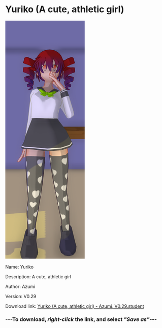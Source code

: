 # Yuriko (A cute, athletic girl)

<img src = "https://raw.githubusercontent.com/Arbiter1223/Daigaku-Gurashi-Custom-Students/master/Students/Files/Yuriko%20(A%20cute%2C%20athletic%20girl).png">

Name: Yuriko

Description: A cute, athletic girl

Author: Azumi

Version: V0.29

Download link: <a href="https://raw.githubusercontent.com/Arbiter1223/Daigaku-Gurashi-Custom-Students/master/Students/Files/Yuriko%20(A%20cute%2C%20athletic%20girl)%20-%20Azumi%2C%20V0.29.student">Yuriko (A cute, athletic girl) - Azumi, V0.29.student</a>

### ---**To download, _right-click_ the link, and select _"Save as"_**---
